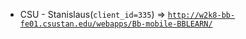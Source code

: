  - CSU - Stanislaus(`client_id=335`) => [`http://w2k8-bb-fe01.csustan.edu/webapps/Bb-mobile-BBLEARN/`](http://w2k8-bb-fe01.csustan.edu/webapps/Bb-mobile-BBLEARN/)

